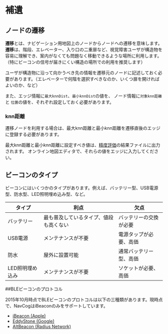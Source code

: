 <!--
The MIT License (MIT)

Copyright (c) 2014, 2015 IBM Corporation
Permission is hereby granted, free of charge, to any person obtaining a copy
of this software and associated documentation files (the "Software"), to deal
in the Software without restriction, including without limitation the rights
to use, copy, modify, merge, publish, distribute, sublicense, and/or sell
copies of the Software, and to permit persons to whom the Software is
furnished to do so, subject to the following conditions:

The above copyright notice and this permission notice shall be included in all
copies or substantial portions of the Software.

THE SOFTWARE IS PROVIDED "AS IS", WITHOUT WARRANTY OF ANY KIND, EXPRESS OR
IMPLIED, INCLUDING BUT NOT LIMITED TO THE WARRANTIES OF MERCHANTABILITY,
FITNESS FOR A PARTICULAR PURPOSE AND NONINFRINGEMENT. IN NO EVENT SHALL THE
AUTHORS OR COPYRIGHT HOLDERS BE LIABLE FOR ANY CLAIM, DAMAGES OR OTHER
LIABILITY, WHETHER IN AN ACTION OF CONTRACT, TORT OR OTHERWISE, ARISING FROM,
OUT OF OR IN CONNECTION WITH THE SOFTWARE OR THE USE OR OTHER DEALINGS IN THE
SOFTWARE.
-->


# 補遺


## <a name="transition"></a>ノードの遷移

**遷移**とは、ナビゲーション用地図上のノードからノードへの遷移を意味します。
**遷移**は、階段、エレベーター、入り口の二重扉など、視覚障害ユーザが構造物を容易に理解でき、案内がなくても問題なく移動できるような場所に利用します。（特にビーコンの信号が届きにくい構造の場所での利用を推奨します）

ユーザが構造物に沿って向かうべき先の情報を遷移元のノードに記述しておく必要があります。（エレベーターで何階を選択すべきなのか、いくつ扉を開ければよいのか、など）

また、エッジ情報に`最大knnDist`、`最小knnDist`の値を、 ノード情報に`対象knn距離`と `位置`の値を、それぞれ設定しておく必要があります。


### <a name="knnDist"></a>knn距離

遷移ノードを利用する場合は、最大knn距離と最小knn距離を遷移直後のエッジに登録する必要があります。

最大knn距離と最小knn距離に設定すべき値は、[精度評価](beacon.md#acc_eval)の結果ファイルに出力されます。
オンライン地図エディタで、それらの値をエッジに入力してください。


## <a name="beacon"></a>ビーコンのタイプ

ビーコンにはいくつかのタイプがあります。例えば、バッテリー型、USB電源型、防水型、LED照明埋め込み型、など。

タイプ | 利点 | 欠点
---|---|---
バッテリー|最も普及しているタイプ、値段も高くない|バッテリーの交換が必要
USB電源|メンテナンスが不要|電源タップが必要、高価
防水|屋外に設置可能|通常バッテリー型、高価
LED照明埋め込み|メンテナンスが不要|ソケットが必要、高価

##BLEビーコンのプロトコル

2015年10月時点でBLEビーコンのプロトコルは以下の三種類があります。現時点で、NavCogはiBeaconのみをサポートしています。

* [iBeacon (Apple)](https://developer.apple.com/ibeacon/)
* [EddyStone (Google)](https://developers.google.com/beacons/?hl=en)
* [AltBeacon (Radius Network)](http://altbeacon.org)
